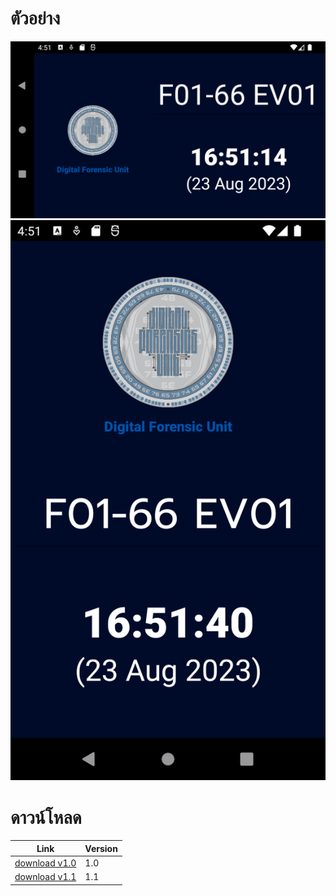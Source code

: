 # ตัวอย่าง
![alt text](https://github.com/jaytrairat/android-current-time/raw/master/assets/image_v_1_1_h.png)
![alt text](https://github.com/jaytrairat/android-current-time/raw/master/assets/image_v_1_1_v.png)


# ดาวน์โหลด
| Link                                                                                                          | Version |
|---------------------------------------------------------------------------------------------------------------|---------|
| [download v1.0](https://github.com/jaytrairat/android-current-time/raw/master/download/CurrentTime_V_1_0.apk) | 1.0     |
| [download v1.1](https://github.com/jaytrairat/android-current-time/raw/master/download/CurrentTime_V_1_1.apk) | 1.1     |

